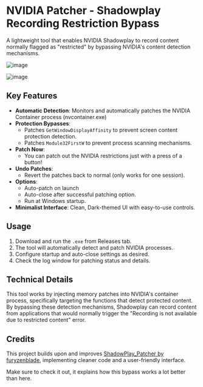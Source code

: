 # NVIDIA Patcher - Shadowplay Recording Restriction Bypass

A lightweight tool that enables NVIDIA Shadowplay to record content normally flagged as "restricted" by bypassing NVIDIA's content detection mechanisms.

![image](https://github.com/user-attachments/assets/5c160d00-025e-44af-924a-5dac40a00e9e)

![image](https://github.com/user-attachments/assets/d2d18848-7e59-485c-a486-73055984d193)

## Key Features
- **Automatic Detection**: Monitors and automatically patches the NVIDIA Container process (nvcontainer.exe)
- **Protection Bypasses**: 
  - Patches `GetWindowDisplayAffinity` to prevent screen content protection detection.
  - Patches `Module32FirstW` to prevent process scanning mechanisms.
- **Patch Now**:
  - You can patch out the NVIDIA restrictions just with a press of a button!
- **Undo Patches**:
  - Revert the patches back to normal (only works for one session).
- **Options**:
  - Auto-patch on launch
  - Auto-close after successful patching option.
  - Run at Windows startup.
- **Minimalist Interface**: Clean, Dark-themed UI with easy-to-use controls.

## Usage
1. Download and run the `.exe` from Releases tab.
2. The tool will automatically detect and patch NVIDIA processes.
3. Configure startup and auto-close settings as desired.
4. Check the log window for patching status and details.

## Technical Details
This tool works by injecting memory patches into NVIDIA's container process, specifically targeting the functions that detect protected content. By bypassing these detection mechanisms, Shadowplay can record content from applications that would normally trigger the "Recording is not available due to restricted content" error.

## Credits
This project builds upon and improves [ShadowPlay_Patcher by furyzenblade](https://github.com/furyzenblade/ShadowPlay_Patcher), implementing cleaner code and a user-friendly interface.

Make sure to check it out, it explains how this bypass works a lot better than here.
